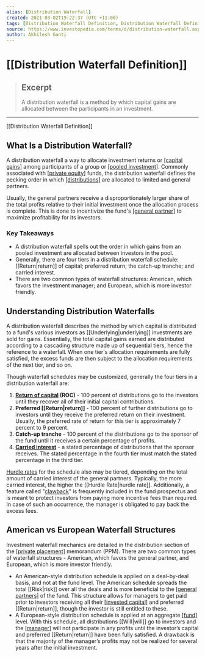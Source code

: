 ```yaml
---
alias: [Distribution Waterfall]
created: 2021-03-02T19:22:37 (UTC +11:00)
tags: [Distribution Waterfall Definition, Distribution Waterfall Definition]
source: https://www.investopedia.com/terms/d/distribution-waterfall.asp
author: Akhilesh Ganti
---
```


# [[Distribution Waterfall Definition]]

> ## Excerpt
> A distribution waterfall is a method by which capital gains are allocated between the participants in an investment.

---

[[Distribution Waterfall Definition]]
## What Is a Distribution Waterfall?

A distribution waterfall a way to allocate investment returns or [[capital gains]](https://www.investopedia.com/terms/c/capitalgain.asp) among participants of a group or [[pooled investment]](https://www.investopedia.com/terms/p/pooledfunds.asp). Commonly associated with [[private equity]](https://www.investopedia.com/terms/p/privateequity.asp) funds, the distribution waterfall defines the pecking order in which [[distributions]](https://www.investopedia.com/terms/d/distribution.asp) are allocated to limited and general partners.

Usually, the general partners receive a disproportionately larger share of the total profits relative to their initial investment once the allocation process is complete. This is done to incentivize the fund's [[general partner]](https://www.investopedia.com/terms/g/generalpartner.asp) to maximize profitability for its investors.

### Key Takeaways

-   A distribution waterfall spells out the order in which gains from an pooled investment are allocated between investors in the pool.
-   Generally, there are four tiers in a distribution waterfall schedule: [[Return|return]] of capital; preferred return; the catch-up tranche; and carried interest.
-   There are two common types of waterfall structures: American, which favors the investment manager; and European, which is more investor friendly.

## Understanding Distribution Waterfalls

A distribution waterfall describes the method by which capital is distributed to a fund's various investors as [[Underlying|underlying]] investments are sold for gains. Essentially, the total capital gains earned are distributed according to a cascading structure made up of sequential tiers, hence the reference to a waterfall. When one tier's allocation requirements are fully satisfied, the excess funds are then subject to the allocation requirements of the next tier, and so on.

Though waterfall schedules may be customized, generally the four tiers in a distribution waterfall are:

1.  **[Return of capital](https://www.investopedia.com/terms/r/returnofcapital.asp) (ROC)** \- 100 percent of distributions go to the investors until they recover all of their initial capital contributions.
2.  **Preferred [[Return|return]]** - 100 percent of further distributions go to investors until they receive the preferred return on their investment. Usually, the preferred rate of return for this tier is approximately 7 percent to 9 percent.
3.  **Catch-up tranche** - 100 percent of the distributions go to the sponsor of the fund until it receives a certain percentage of profits.
4.  [**Carried interest**](https://www.investopedia.com/terms/c/carriedinterest.asp) - a stated percentage of distributions that the sponsor receives. The stated percentage in the fourth tier must match the stated percentage in the third tier.

[Hurdle rates](https://www.investopedia.com/terms/h/hurdlerate.asp) for the schedule also may be tiered, depending on the total amount of carried interest of the general partners. Typically, the more carried interest, the higher the [[Hurdle Rate|hurdle rate]]. Additionally, a feature called "[clawback](https://www.investopedia.com/terms/c/clawback.asp)" is frequently included in the fund prospectus and is meant to protect investors from paying more incentive fees than required. In case of such an occurrence, the manager is obligated to pay back the excess fees.

## American vs European Waterfall Structures

Investment waterfall mechanics are detailed in the distribution section of the [[private placement]](https://www.investopedia.com/terms/p/privateplacement.asp) memorandum (PPM). There are two common types of waterfall structures - American, which favors the general partner, and European, which is more investor friendly.

-   An American-style distribution schedule is applied on a deal-by-deal basis, and not at the fund level. The American schedule spreads the total [[Risk|risk]] over all the deals and is more beneficial to the [[general partners]](https://www.investopedia.com/terms/g/generalpartner.asp) of the fund. This structure allows for managers to get paid prior to investors receiving all their [[invested capital]](https://www.investopedia.com/terms/i/invested-capital.asp) and preferred [[Return|return]], though the investor is still entitled to these.
-   A European-style distribution schedule is applied at an aggregate [[fund]](https://www.investopedia.com/terms/f/fund.asp) level. With this schedule, all distributions [[Will|will]] go to investors and the [[manager]](https://www.investopedia.com/terms/f/fundmanager.asp) will not participate in any profits until the investor’s capital and preferred [[Return|return]] have been fully satisfied. A drawback is that the majority of the manager’s profits may not be realized for several years after the initial investment.

